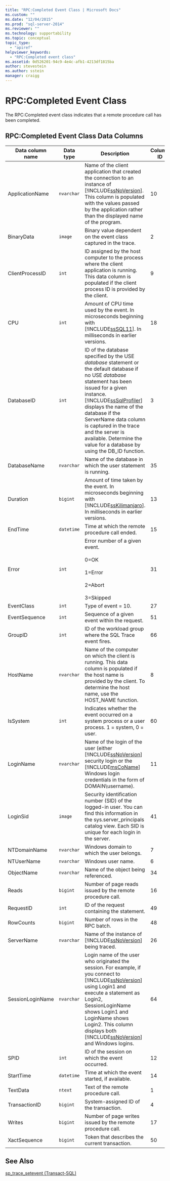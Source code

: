 ```yaml
---
title: "RPC:Completed Event Class | Microsoft Docs"
ms.custom: ""
ms.date: "12/04/2015"
ms.prod: "sql-server-2014"
ms.reviewer: ""
ms.technology: supportability
ms.topic: conceptual
topic_type: 
  - "apiref"
helpviewer_keywords: 
  - "RPC:Completed event class"
ms.assetid: 0d526201-94c9-4e4c-afb1-4213df1815ba
author: stevestein
ms.author: sstein
manager: craigg
---
```

# RPC:Completed Event Class
  The RPC:Completed event class indicates that a remote procedure call has been completed.  
  
## RPC:Completed Event Class Data Columns  
  
|Data column name|Data type|Description|Column ID|Filterable|  
|----------------------|---------------|-----------------|---------------|----------------|  
|ApplicationName|`nvarchar`|Name of the client application that created the connection to an instance of [!INCLUDE[ssNoVersion](../../includes/ssnoversion-md.md)]. This column is populated with the values passed by the application rather than the displayed name of the program.|10|Yes|  
|BinaryData|`image`|Binary value dependent on the event class captured in the trace.|2|Yes|  
|ClientProcessID|`int`|ID assigned by the host computer to the process where the client application is running. This data column is populated if the client process ID is provided by the client.|9|Yes|  
|CPU|`int`|Amount of CPU time used by the event. In microseconds beginning with [!INCLUDE[ssSQL11](../../includes/sssql11-md.md)]. In milliseconds in earlier versions.|18|Yes|  
|DatabaseID|`int`|ID of the database specified by the USE *database* statement or the default database if no USE *database* statement has been issued for a given instance. [!INCLUDE[ssSqlProfiler](../../includes/sssqlprofiler-md.md)] displays the name of the database if the ServerName data column is captured in the trace and the server is available. Determine the value for a database by using the DB_ID function.|3|Yes|  
|DatabaseName|`nvarchar`|Name of the database in which the user statement is running.|35|Yes|  
|Duration|`bigint`|Amount of time taken by the event. In microseconds beginning with [!INCLUDE[ssKilimanjaro](../../includes/sskilimanjaro-md.md)]. In milliseconds in earlier versions.|13|Yes|  
|EndTime|`datetime`|Time at which the remote procedure call ended.|15|Yes|  
|Error|`int`|Error number of a given event.<br /><br /> 0=OK<br /><br /> 1=Error<br /><br /> 2=Abort<br /><br /> 3=Skipped|31|Yes|  
|EventClass|`int`|Type of event = 10.|27|No|  
|EventSequence|`int`|Sequence of a given event within the request.|51|No|  
|GroupID|`int`|ID of the workload group where the SQL Trace event fires.|66|Yes|  
|HostName|`nvarchar`|Name of the computer on which the client is running. This data column is populated if the host name is provided by the client. To determine the host name, use the HOST_NAME function.|8|Yes|  
|IsSystem|`int`|Indicates whether the event occurred on a system process or a user process. 1 = system, 0 = user.|60|Yes|  
|LoginName|`nvarchar`|Name of the login of the user (either [!INCLUDE[ssNoVersion](../../includes/ssnoversion-md.md)] security login or the [!INCLUDE[msCoName](../../includes/msconame-md.md)] Windows login credentials in the form of DOMAIN\username).|11|Yes|  
|LoginSid|`image`|Security identification number (SID) of the logged-in user. You can find this information in the sys.server_principals catalog view. Each SID is unique for each login in the server.|41|Yes|  
|NTDomainName|`nvarchar`|Windows domain to which the user belongs.|7|Yes|  
|NTUserName|`nvarchar`|Windows user name.|6|Yes|  
|ObjectName|`nvarchar`|Name of the object being referenced.|34|Yes|  
|Reads|`bigint`|Number of page reads issued by the remote procedure call.|16|Yes|  
|RequestID|`int`|ID of the request containing the statement.|49|Yes|  
|RowCounts|`bigint`|Number of rows in the RPC batch.|48|Yes|  
|ServerName|`nvarchar`|Name of the instance of [!INCLUDE[ssNoVersion](../../includes/ssnoversion-md.md)] being traced.|26||  
|SessionLoginName|`nvarchar`|Login name of the user who originated the session. For example, if you connect to [!INCLUDE[ssNoVersion](../../includes/ssnoversion-md.md)] using Login1 and execute a statement as Login2, SessionLoginName shows Login1 and LoginName shows Login2. This column displays both [!INCLUDE[ssNoVersion](../../includes/ssnoversion-md.md)] and Windows logins.|64|Yes|  
|SPID|`int`|ID of the session on which the event occurred.|12|Yes|  
|StartTime|`datetime`|Time at which the event started, if available.|14|Yes|  
|TextData|`ntext`|Text of the remote procedure call.|1|Yes|  
|TransactionID|`bigint`|System-assigned ID of the transaction.|4|Yes|  
|Writes|`bigint`|Number of page writes issued by the remote procedure call.|17|Yes|  
|XactSequence|`bigint`|Token that describes the current transaction.|50|Yes|  
  
## See Also  
 [sp_trace_setevent &#40;Transact-SQL&#41;](/sql/relational-databases/system-stored-procedures/sp-trace-setevent-transact-sql)  
  
  
